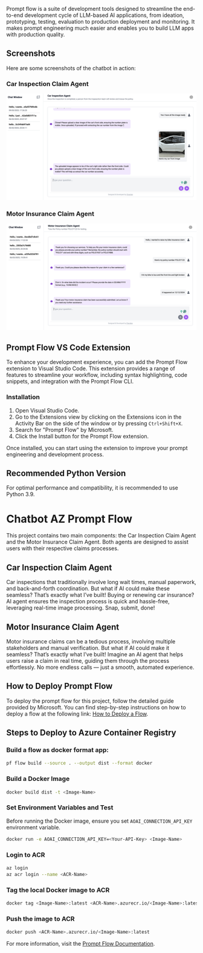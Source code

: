 Prompt flow is a suite of development tools designed to streamline the end-to-end development cycle of LLM-based AI applications, from ideation, prototyping, testing, evaluation to production deployment and monitoring. It makes prompt engineering much easier and enables you to build LLM apps with production quality.

## Screenshots

Here are some screenshots of the chatbot in action:

### Car Inspection Claim Agent

![Car Inspection Claim Agent](images/car_inspection.png)

### Motor Insurance Claim Agent

![Motor Insurance Claim Agent - Step 1](images/motor_insurance.png)

## Prompt Flow VS Code Extension

To enhance your development experience, you can add the Prompt Flow extension to Visual Studio Code. This extension provides a range of features to streamline your workflow, including syntax highlighting, code snippets, and integration with the Prompt Flow CLI.

### Installation

1. Open Visual Studio Code.
2. Go to the Extensions view by clicking on the Extensions icon in the Activity Bar on the side of the window or by pressing `Ctrl+Shift+X`.
3. Search for "Prompt Flow" by Microsoft.
4. Click the Install button for the Prompt Flow extension.

Once installed, you can start using the extension to improve your prompt engineering and development process.

## Recommended Python Version

For optimal performance and compatibility, it is recommended to use Python 3.9.

# Chatbot AZ Prompt Flow

This project contains two main components: the Car Inspection Claim Agent and the Motor Insurance Claim Agent. Both agents are designed to assist users with their respective claims processes.

## Car Inspection Claim Agent

Car inspections that traditionally involve long wait times, manual paperwork, and back-and-forth coordination. But what if AI could make these seamless? That’s exactly what I’ve built! Buying or renewing car insurance? AI agent ensures the inspection process is quick and hassle-free, leveraging real-time image processing. Snap, submit, done!

## Motor Insurance Claim Agent

Motor insurance claims can be a tedious process, involving multiple stakeholders and manual verification. But what if AI could make it seamless? That’s exactly what I’ve built! Imagine an AI agent that helps users raise a claim in real time, guiding them through the process effortlessly. No more endless calls — just a smooth, automated experience.

## How to Deploy Prompt Flow

To deploy the prompt flow for this project, follow the detailed guide provided by Microsoft. You can find step-by-step instructions on how to deploy a flow at the following link: [How to Deploy a Flow](https://microsoft.github.io/promptflow/how-to-guides/deploy-a-flow/index.html).

## Steps to Deploy to Azure Container Registry

### Build a flow as docker format app:

```sh
pf flow build --source . --output dist --format docker
```

### Build a Docker Image

```sh
docker build dist -t <Image-Name>
```

### Set Environment Variables and Test

Before running the Docker image, ensure you set `AOAI_CONNECTION_API_KEY` environment variable.

```sh
docker run -e AOAI_CONNECTION_API_KEY=<Your-API-Key> <Image-Name>
```

### Login to ACR

```sh
az login
az acr login --name <ACR-Name>
```

### Tag the local Docker image to ACR

```sh
docker tag <Image-Name>:latest <ACR-Name>.azurecr.io/<Image-Name>:latest
```

### Push the image to ACR

```sh
docker push <ACR-Name>.azurecr.io/<Image-Name>:latest
```

For more information, visit the [Prompt Flow Documentation](https://microsoft.github.io/promptflow/).
